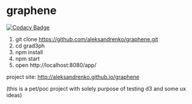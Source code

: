 # graphene

[![Codacy Badge](https://api.codacy.com/project/badge/grade/6224536257f74c779f4a0b706e982ed3)](https://www.codacy.com/app/aleksandrenko/grad3ph)

1. git clone https://github.com/aleksandrenko/graphene.git
2. cd grad3ph
3. npm install
4. npm start
5. open http://localhost:8080/app/

project site: http://aleksandrenko.github.io/graphene

(this is a pet/poc project with solely purpose of testing d3 and some ux ideas)
